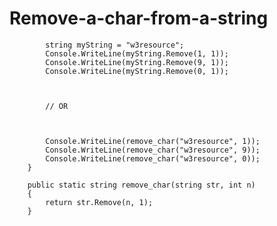 # Remove-a-char-from-a-string




           


            string myString = "w3resource";
            Console.WriteLine(myString.Remove(1, 1));
            Console.WriteLine(myString.Remove(9, 1));
            Console.WriteLine(myString.Remove(0, 1));



            // OR

            

            Console.WriteLine(remove_char("w3resource", 1));
            Console.WriteLine(remove_char("w3resource", 9));
            Console.WriteLine(remove_char("w3resource", 0));
        }

        public static string remove_char(string str, int n)
        {
            return str.Remove(n, 1);
        }
